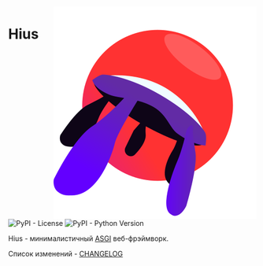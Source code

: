 <img align="right" src="docs/img/hius_logo.svg">

# Hius

![PyPI - License](https://img.shields.io/pypi/l/hius)
![PyPI - Python Version](https://img.shields.io/pypi/pyversions/hius)

Hius - минималистичный [ASGI](https://asgi.readthedocs.io/en/latest/) веб-фрэймворк.


Список изменений - [CHANGELOG](CHANGELOG.md)
